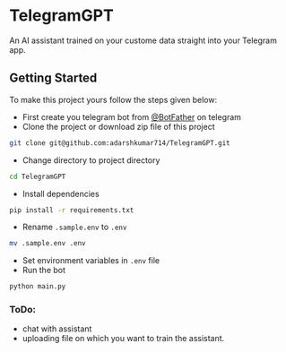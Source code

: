 # TelegramGPT
An AI assistant trained on your custome data straight into your Telegram app.

## Getting Started
To make this project yours follow the steps given below:
* First create you telegram bot from [@BotFather](https://www.google.com/url?sa=t&source=web&rct=j&opi=89978449&url=https://t.me/botfather&ved=2ahUKEwjMrZKyvKWCAxUubGwGHTzNOv4QFnoECBcQAQ&usg=AOvVaw2BEDQDJSQ7eflHAoAe_mIU) on telegram
* Clone the project or download zip file of this project
```bash
git clone git@github.com:adarshkumar714/TelegramGPT.git
```
* Change directory to project directory
```bash
cd TelegramGPT
```
* Install dependencies
```bash
pip install -r requirements.txt
```
* Rename `.sample.env` to `.env`
```bash
mv .sample.env .env
```
* Set environment variables in `.env` file
* Run the bot
```bash
python main.py
```

### ToDo:
  * chat with assistant
  * uploading file on which you want to train the assistant.
